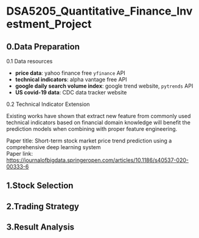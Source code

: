 # DSA5205_Quantitative_Finance_Investment_Project

## 0.Data Preparation 

0.1 Data resources

- **price data**: yahoo finance free `yfinance` API
- **technical indicators**: alpha vantage free API
- **google daily search volume index**: google trend website, `pytrends` API
- **US covid-19 data**: CDC data tracker website

0.2 Technical Indicator Extension  

Existing works have shown that extract new feature from commonly used technical indicators based on financial domain knowledge will benefit the prediction models when combining with proper feature engineering.  

Paper title: Short-term stock market price trend prediction using a comprehensive deep learning system  
Paper link: https://journalofbigdata.springeropen.com/articles/10.1186/s40537-020-00333-6

## 1.Stock Selection  

## 2.Trading Strategy  

## 3.Result Analysis

